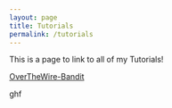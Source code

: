 ```yaml
---
layout: page
title: Tutorials
permalink: /tutorials
---
```


This is a page to link to all of my Tutorials!

[OverTheWire-Bandit]([https://zacvr.github.io/OverTheWire/Bandit)

ghf
